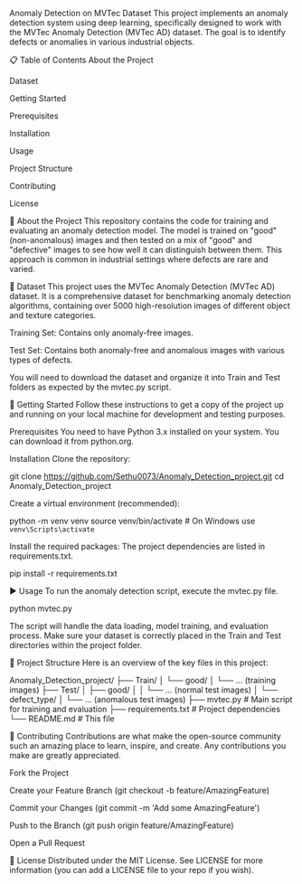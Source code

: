 Anomaly Detection on MVTec Dataset
This project implements an anomaly detection system using deep learning, specifically designed to work with the MVTec Anomaly Detection (MVTec AD) dataset. The goal is to identify defects or anomalies in various industrial objects.

📋 Table of Contents
About the Project

Dataset

Getting Started

Prerequisites

Installation

Usage

Project Structure

Contributing

License

🌟 About the Project
This repository contains the code for training and evaluating an anomaly detection model. The model is trained on "good" (non-anomalous) images and then tested on a mix of "good" and "defective" images to see how well it can distinguish between them. This approach is common in industrial settings where defects are rare and varied.

💾 Dataset
This project uses the MVTec Anomaly Detection (MVTec AD) dataset. It is a comprehensive dataset for benchmarking anomaly detection algorithms, containing over 5000 high-resolution images of different object and texture categories.

Training Set: Contains only anomaly-free images.

Test Set: Contains both anomaly-free and anomalous images with various types of defects.

You will need to download the dataset and organize it into Train and Test folders as expected by the mvtec.py script.

🚀 Getting Started
Follow these instructions to get a copy of the project up and running on your local machine for development and testing purposes.

Prerequisites
You need to have Python 3.x installed on your system. You can download it from python.org.

Installation
Clone the repository:

git clone https://github.com/Sethu0073/Anomaly_Detection_project.git
cd Anomaly_Detection_project

Create a virtual environment (recommended):

python -m venv venv
source venv/bin/activate  # On Windows use `venv\Scripts\activate`

Install the required packages:
The project dependencies are listed in requirements.txt.

pip install -r requirements.txt

▶️ Usage
To run the anomaly detection script, execute the mvtec.py file.

python mvtec.py

The script will handle the data loading, model training, and evaluation process. Make sure your dataset is correctly placed in the Train and Test directories within the project folder.

📂 Project Structure
Here is an overview of the key files in this project:

Anomaly_Detection_project/
├── Train/
│   └── good/
│       └── ... (training images)
├── Test/
│   ├── good/
│   │   └── ... (normal test images)
│   └── defect_type/
│       └── ... (anomalous test images)
├── mvtec.py                # Main script for training and evaluation
├── requirements.txt        # Project dependencies
└── README.md               # This file

🤝 Contributing
Contributions are what make the open-source community such an amazing place to learn, inspire, and create. Any contributions you make are greatly appreciated.

Fork the Project

Create your Feature Branch (git checkout -b feature/AmazingFeature)

Commit your Changes (git commit -m 'Add some AmazingFeature')

Push to the Branch (git push origin feature/AmazingFeature)

Open a Pull Request

📄 License
Distributed under the MIT License. See LICENSE for more information (you can add a LICENSE file to your repo if you wish).
